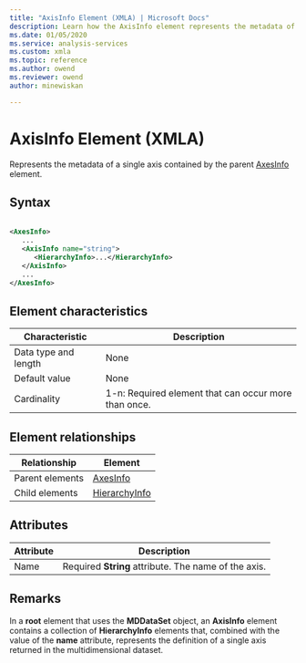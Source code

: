 ```yaml
---
title: "AxisInfo Element (XMLA) | Microsoft Docs"
description: Learn how the AxisInfo element represents the metadata of a single axis contained by the parent AxesInfo element.
ms.date: 01/05/2020
ms.service: analysis-services
ms.custom: xmla
ms.topic: reference
ms.author: owend
ms.reviewer: owend
author: minewiskan

---
```

# AxisInfo Element (XMLA)

  Represents the metadata of a single axis contained by the parent [AxesInfo](../xml-elements-properties/axesinfo-element-xmla.md) element.  
  
## Syntax  
  
```xml  
  
<AxesInfo>  
   ...  
   <AxisInfo name="string">  
      <HierarchyInfo>...</HierarchyInfo>  
   </AxisInfo>  
   ...  
</AxesInfo>  
```  
  
## Element characteristics  
  
|Characteristic|Description|  
|--------------------|-----------------|  
|Data type and length|None|  
|Default value|None|  
|Cardinality|1-n: Required element that can occur more than once.|  
  
## Element relationships  
  
|Relationship|Element|  
|------------------|-------------|  
|Parent elements|[AxesInfo](../xml-elements-properties/axesinfo-element-xmla.md)|  
|Child elements|[HierarchyInfo](../xml-elements-properties/hierarchyinfo-element-xmla.md)|  
  
## Attributes  
  
|Attribute|Description|  
|---------------|-----------------|  
|Name|Required **String** attribute. The name of the axis.|  
  
## Remarks  
 In a **root** element that uses the **MDDataSet** object, an **AxisInfo** element contains a collection of **HierarchyInfo** elements that, combined with the value of the **name** attribute, represents the definition of a single axis returned in the multidimensional dataset.  
  